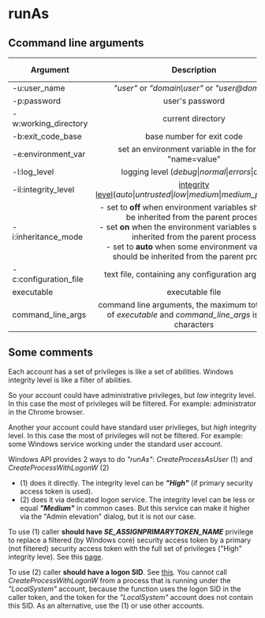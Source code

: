 # runAs

## Ccommand line arguments

| Argument | Description | Optional | Default value|
| ------------- |:-------------:|:-------------:|:-------------:|
| -u:user_name  | *"user"* or *"domain\user"* or *"user@domain"* |||
| -p:password   | user's password | X | empty |
| -w:working_directory | current directory | X | empty |
| -b:exit_code_base | base number for exit code | X | -100000 |
| -e:environment_var | set an environment variable in the format "name=value" | X | |
| -l:log_level | logging level (*debug*\|*normal*\|*errors*\|*off*) | X | *normal* |
| -il:integrity_level | [integrity level](https://msdn.microsoft.com/en-us/library/bb625963.aspx)(*auto*\|*untrusted*\|*low*\|*medium*\|*medium_plus*\|*high*) | X | *auto* |
| -i:inheritance_mode |- set to **off** when environment variables should not be inherited from the parent process<br/>- set **on** when the environment variables should be inherited from the  parent process<br/>- set to **auto** when some environment variables should be inherited from the parent process| X | *auto* |
| -c:configuration_file | text file, containing any configuration arguments | | |
| executable | executable file | | |
| command_line_args | command line arguments, the maximum total length of *executable* and *command_line_args* is 1024 characters | X | empty |

## Some comments

Each account has a set of privileges is like a set of abilities.
Windows integrity level is like a filter of abilities.

So your account could have administrative privileges, but _low_ integrity level. In this case the most of privileges will be filtered. For example: administrator in the Chrome browser.

Another your account could have standard user privileges, but _high_ integrity level. In this case the most of privileges will not be filtered. For example: some Windows service working under the standard user account.

Windows API provides 2 ways to do _"runAs"_:
_CreateProcessAsUser_ (1) and _CreateProcessWithLogonW_ (2)

* (1) does it directly. The integrity level can be **_"High"_** (if primary security access token is used).
* (2) does it via dedicated logon service. The integrity level can be less or equal **_"Medium"_** in common cases. But this service can make it higher via the "Admin elevation" dialog, but it is not our case.

To use (1) caller **should have _SE_ASSIGNPRIMARYTOKEN_NAME_** privilege to replace a filtered (by Windows core) security access token by a primary (not filtered) security access token with the full set of privileges ("High" integrity leve). See this [page](https://msdn.microsoft.com/ru-ru/library/windows/desktop/ms682429(v=vs.85).aspx).

To use (2) caller **should have a logon SID**. See [this](https://msdn.microsoft.com/en-us/library/windows/desktop/ms682431(v=vs.85).aspx).
You cannot call _CreateProcessWithLogonW_ from a process that is running under the _"LocalSystem"_ account, because the function uses the logon SID in the caller token, and the token for the _"LocalSystem"_ account does not contain this SID. As an alternative, use the (1) or use other accounts.
